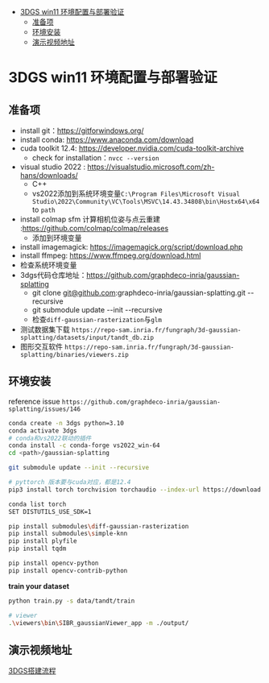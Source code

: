 - [3DGS win11 环境配置与部署验证](#3dgs-win11-环境配置与部署验证)
  - [准备项](#准备项)
  - [环境安装](#环境安装)
  - [演示视频地址](#演示视频地址)

# 3DGS win11 环境配置与部署验证

## 准备项

- install git：https://gitforwindows.org/
- install conda: https://www.anaconda.com/download
- cuda toolkit 12.4: https://developer.nvidia.com/cuda-toolkit-archive
  - check for installation：`nvcc --version`
- visual studio 2022 : https://visualstudio.microsoft.com/zh-hans/downloads/
  - C++
  - vs2022添加到系统环境变量`C:\Program Files\Microsoft Visual Studio\2022\Community\VC\Tools\MSVC\14.43.34808\bin\Hostx64\x64` to `path`
- install colmap sfm 计算相机位姿与点云重建 :https://github.com/colmap/colmap/releases
  - 添加到环境变量
- install imagemagick: https://imagemagick.org/script/download.php
- install ffmpeg: https://www.ffmpeg.org/download.html
- 检查系统环境变量
- 3dgs代码仓库地址：https://github.com/graphdeco-inria/gaussian-splatting
  - git clone git@github.com:graphdeco-inria/gaussian-splatting.git --recursive
  - git submodule update --init --recursive
  - 检查`diff-gaussian-rasterization`与`glm`
- 测试数据集下载 `https://repo-sam.inria.fr/fungraph/3d-gaussian-splatting/datasets/input/tandt_db.zip`
- 图形交互软件 `https://repo-sam.inria.fr/fungraph/3d-gaussian-splatting/binaries/viewers.zip`

## 环境安装

reference issue `https://github.com/graphdeco-inria/gaussian-splatting/issues/146`

```bash
conda create -n 3dgs python=3.10
conda activate 3dgs
# conda和vs2022联动的插件
conda install -c conda-forge vs2022_win-64
cd <path>/gaussian-splatting

git submodule update --init --recursive

# pyttorch 版本要与cuda对应，都是12.4
pip3 install torch torchvision torchaudio --index-url https://download.pytorch.org/whl/cu124

conda list torch
SET DISTUTILS_USE_SDK=1

pip install submodules\diff-gaussian-rasterization
pip install submodules\simple-knn
pip install plyfile
pip install tqdm

pip install opencv-python
pip install opencv-contrib-python
```

**train your dataset**
```bash
python train.py -s data/tandt/train

# viewer
.\viewers\bin\SIBR_gaussianViewer_app -m ./output/
```

## 演示视频地址

[3DGS搭建流程](https://www.bilibili.com/video/BV1FGVrzYErs/?share_source=copy_web&vd_source=b68bf04fb94c260d1929f4c1da59dada)
